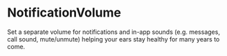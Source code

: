 # NotificationVolume

Set a separate volume for notifications and in-app sounds (e.g. messages, call sound, mute/unmute) helping your ears stay healthy for many years to come.
